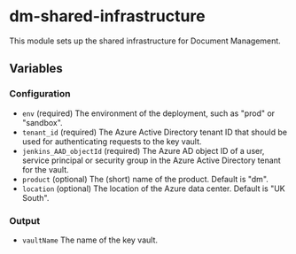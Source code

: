 # dm-shared-infrastructure

This module sets up the shared infrastructure for Document Management.

## Variables

### Configuration

- `env` (required) The environment of the deployment, such as "prod" or "sandbox".
- `tenant_id` (required) The Azure Active Directory tenant ID that should be used for authenticating requests to the key vault.
- `jenkins_AAD_objectId` (required) The Azure AD object ID of a user, service principal or security group in the Azure Active Directory tenant for the vault.
- `product` (optional) The (short) name of the product. Default is "dm".
- `location` (optional) The location of the Azure data center. Default is "UK South".

### Output

- `vaultName` The name of the key vault.
